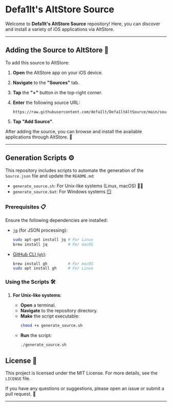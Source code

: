 # Defa1lt's AltStore Source 

Welcome to **Defa1lt's AltStore Source** repository! Here, you can discover and install a variety of iOS applications via AltStore.

---

## Adding the Source to AltStore 📲

To add this source to AltStore:

1. **Open** the AltStore app on your iOS device.
2. **Navigate** to the **"Sources"** tab.
3. **Tap** the **"+"** button in the top-right corner.
4. **Enter** the following source URL:

   ```
   https://raw.githubusercontent.com/defa1lt/Defa1ltAltSource/main/source/Source.json
   ```

5. **Tap** **"Add Source"**.

After adding the source, you can browse and install the available applications through AltStore. 🚀

---

## Generation Scripts ⚙️

This repository includes scripts to automate the generation of the `Source.json` file and update the `README.md`:

- `generate_source.sh`: For Unix-like systems (Linux, macOS) 🐧🍏
- `generate_source.bat`: For Windows systems 🪟

### Prerequisites 📋

Ensure the following dependencies are installed:


- [`jq`](https://stedolan.github.io/jq/) (for JSON processing):

  ```bash
  sudo apt-get install jq # For Linux
  brew install jq         # For macOS
  ```

- [GitHub CLI (`gh`)](https://cli.github.com/):

  ```bash
  brew install gh         # For macOS
  sudo apt install gh     # For Linux
  ```


### Using the Scripts 🛠️

1. **For Unix-like systems**:

   - **Open** a terminal.
   - **Navigate** to the repository directory.
   - **Make** the script executable:
     ```bash
     chmod +x generate_source.sh
     ```
   - **Run** the script:
     ```bash
     ./generate_source.sh 
     ```


## License 📜

This project is licensed under the MIT License. For more details, see the `LICENSE` file.

If you have any questions or suggestions, please open an issue or submit a pull request. 🙌 

---

